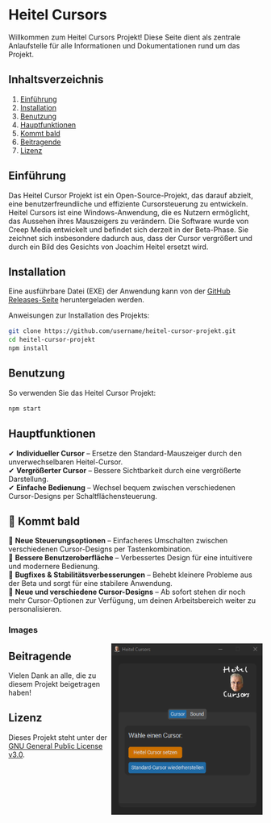 # Heitel Cursors

Willkommen zum Heitel Cursors Projekt! Diese Seite dient als zentrale Anlaufstelle für alle Informationen und Dokumentationen rund um das Projekt.

## Inhaltsverzeichnis

1. [Einführung](#einführung)
2. [Installation](#installation)
3. [Benutzung](#benutzung)
4. [Hauptfunktionen](#hauptfunktionen)
5. [Kommt bald](#kommt-bald)
6. [Beitragende](#beitragende)
7. [Lizenz](#lizenz)

## Einführung

Das Heitel Cursor Projekt ist ein Open-Source-Projekt, das darauf abzielt, eine benutzerfreundliche und effiziente Cursorsteuerung zu entwickeln. Heitel Cursors ist eine Windows-Anwendung, die es Nutzern ermöglicht, das Aussehen ihres Mauszeigers zu verändern. Die Software wurde von Creep Media entwickelt und befindet sich derzeit in der Beta-Phase. Sie zeichnet sich insbesondere dadurch aus, dass der Cursor vergrößert und durch ein Bild des Gesichts von Joachim Heitel ersetzt wird.

## Installation
Eine ausführbare Datei (EXE) der Anwendung kann von der [GitHub Releases-Seite](https://github.com/CreepTV/Heitel-Cursors/releases) heruntergeladen werden.

Anweisungen zur Installation des Projekts:

```bash
git clone https://github.com/username/heitel-cursor-projekt.git
cd heitel-cursor-projekt
npm install
```

## Benutzung

So verwenden Sie das Heitel Cursor Projekt:

```bash
npm start
```

## Hauptfunktionen

✔ **Individueller Cursor** – Ersetze den Standard-Mauszeiger durch den unverwechselbaren Heitel-Cursor. <br>
✔ **Vergrößerter Cursor** – Bessere Sichtbarkeit durch eine vergrößerte Darstellung. <br>
✔ **Einfache Bedienung** – Wechsel bequem zwischen verschiedenen Cursor-Designs per Schaltflächensteuerung. <br>

## :memo: Kommt bald

🔹 **Neue Steuerungsoptionen** – Einfacheres Umschalten zwischen verschiedenen Cursor-Designs per Tastenkombination. <br>
🔹 **Bessere Benutzeroberfläche** – Verbessertes Design für eine intuitivere und modernere Bedienung. <br>
🔹 **Bugfixes & Stabilitätsverbesserungen** – Behebt kleinere Probleme aus der Beta und sorgt für eine stabilere Anwendung. <br>
🔹 **Neue und verschiedene Cursor-Designs** – Ab sofort stehen dir noch mehr Cursor-Optionen zur Verfügung, um deinen Arbeitsbereich weiter zu personalisieren. <br>

### Images

<img src="recources/HeitelCursorAnwendungV3BetaVersion.png" width="300" height="340" style="float: right;">

## Beitragende

Vielen Dank an alle, die zu diesem Projekt beigetragen haben!

## Lizenz

Dieses Projekt steht unter der [GNU General Public License v3.0](LICENSE).
